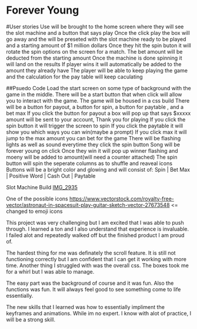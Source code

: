 # Forever Young

#User stories
Use will be brought to the home screen where they will see the slot machine and a button that says play
Once the click play the box will go away and the will be preseted with the slot machine ready to be played and a starting amount of $1 million dollars
Once they hit the spin buton it will rotate the spin options on the screen for a match. The bet amount will be deducted from the starting amount
Once the machine is done spinning it will land on the results
If player wins it will automatically be added to the amount they already have
The player will be able to keep playing the game and the calculation for the pay table will keep caculating

##Psuedo Code
Load the start screen on some type of background with the game in the middle.
There will be a start button that when click will allow you to interact with the game.
The game will be housed in a css build
There will be a button for payout, a button for spin, a button for paytable , and a bet max
If you click the button for payout a box will pop up that says $xxxxx amount will be sent to your account, Thank you for playing
If you click the spin button it will trigger the screen to spin
If you click the paytable it will show you which ways you can win(maybe a prompt)
If you click max it will jump to the max amount you can bet for the game
There will be flashing lights as well as sound everytime they click the spin button
Song will be forever young on click
Once they win it will pop up winner flashing and moeny will be added to amount(will need a counter attached)
The spin button will spin the seperate columns as to shuffle and reaveal icons
Buttons will be a bright color and glowing and will consist of:
Spin | Bet Max | Positive Word | Cash Out | Paytable

Slot Machine Build
[IMG_2935](https://media.istockphoto.com/id/848910292/vector/golden-slot-machine-wins-the-jackpot.jpg?s=612x612&w=is&k=20&c=N0lWvPHSnb67wSPNN0hd7CuSodco8vyt93nZWLvsAMo=)

One of the possible icons
https://www.vectorstock.com/royalty-free-vector/astronaut-in-spacesuit-play-guitar-sketch-vector-27673548 <= changed to emoji icons

This project was very challenging but I am excited that I was able to push through. I learned a ton and I also understand that experience is invaluable. I failed alot and repeatedly walked off but the finished product I am proud of.

The hardest thing for me was definately the scroll feature. It is still not functioning correctly but I am confident that I can get it working with more time. Another thing I struggled with was the overall css. The boxes took me for a whirl but I was able to manage.

The easy part was the background of course and it was fun. Also the functions was fun. It will always feel good to see something come to life essentially.

The new skills that I learned was how to essentially impliment the keyframes and animations. While im no expert. I know with alot of practice, I will be a strong skill.
